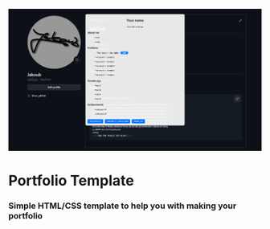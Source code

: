 ![Main image](https://github.com/Jak0ub/Jak0ub/blob/main/portfolio.png)
# Portfolio Template
### Simple HTML/CSS template to help you with making your portfolio

